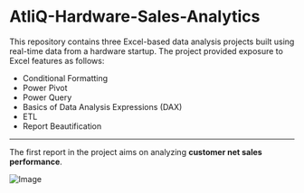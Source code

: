 # AtliQ-Hardware-Sales-Analytics
This repository contains three Excel-based data analysis projects built using real-time data from a hardware startup. The project provided exposure to Excel features as follows: 
+ Conditional Formatting
+ Power Pivot
+ Power Query
+ Basics of Data Analysis Expressions (DAX)
+ ETL
+ Report Beautification
---
The first report in the project aims on analyzing **customer net sales performance**.

![Image](https://github.com/user-attachments/assets/cee2273a-a4cb-4ecd-9a5c-8a471214f15d)


